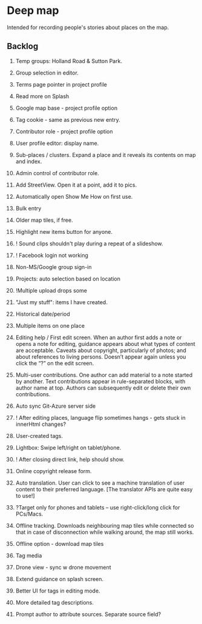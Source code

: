 # Deep map

Intended for recording people's stories about places on the map.

## Backlog
1. Temp groups: Holland Road & Sutton Park.
1. Group selection in editor.
2. Terms page pointer in project profile
3. Read more on Splash 
3. Google map base - project profile option
2. Tag cookie - same as previous new entry.
2. Contributor role - project profile option
2. User profile editor: display name.
2. Sub-places / clusters. Expand a place and it reveals its contents on map and index.
8. Admin control of contributor role.

4. Add StreetView. Open it at a point, add it to pics.
17. Automatically open Show Me How on first use.
1. Bulk entry
2. Older map tiles, if free.
2. Highlight new items button for anyone.

14. ! Sound clips shouldn't play during a repeat of a slideshow.
18.	! Facebook login not working
1. Non-MS/Google group sign-in
3. Projects: auto selection based on location
2. !Multiple upload drops some
19. "Just my stuff": items I have created.
13. Historical date/period
13. Multiple items on one place
17.	Editing help / First edit screen. When an author first adds a note or opens a note for editing, guidance appears about what types of content are acceptable. Caveats about copyright, particularly of photos; and about references to living persons. Doesn’t appear again unless you click the “?” on the edit screen.


24.	Multi-user contributions. One author can add material to a note started by another. Text contributions appear in rule-separated blocks, with author name at top. Authors can subsequently edit or delete their own contributions. 
14.	Auto sync Git-Azure server side
14. ! After editing places, language flip sometimes hangs - gets stuck in innerHtml changes?
14. User-created tags.

16.	Lightbox: Swipe left/right on tablet/phone.
17. ! After closing direct link, help should show.
10. Online copyright release form.
21.	Auto translation. User can click to see a machine translation of user content to their preferred language. [The translator APIs are quite easy to use!]
27.	?Target only for phones and tablets – use right-click/long click for PCs/Macs.
31.	Offline tracking. Downloads neighbouring map tiles while connected so that in case of disconnection while walking around, the map still works.
35. Offline option - download map tiles
36. Tag media
37. Drone view - sync w drone movement
8. Extend guidance on splash screen.
41. Better UI for tags in editing mode.
44. More detailed tag descriptions.
25.	Prompt author to attribute sources. Separate source field? 
